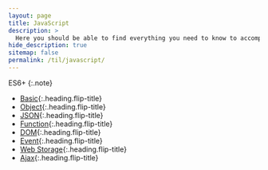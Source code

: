```yaml
---
layout: page
title: JavaScript
description: >
  Here you should be able to find everything you need to know to accomplish the most common tasks when blogging with Hydejack.
hide_description: true
sitemap: false
permalink: /til/javascript/
---
```

ES6+
{:.note}

* [Basic]{:.heading.flip-title}
* [Object]{:.heading.flip-title}
* [JSON]{:.heading.flip-title}
* [Function]{:.heading.flip-title}
* [DOM]{:.heading.flip-title}
* [Event]{:.heading.flip-title}
* [Web Storage]{:.heading.flip-title}
* [Ajax]{:.heading.flip-title}

[Basic]: basic.md
[Object]: object.md
[JSON]: json.md
[Function]: function.md
[DOM]: dom.md
[Event]: event.md
[Web Storage]: web_storage.md
[Ajax]: ajax.md
